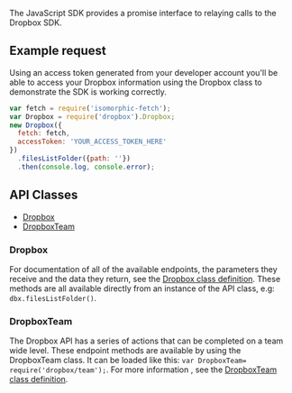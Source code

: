 The JavaScript SDK provides a promise interface to relaying calls to the Dropbox SDK.

## Example request
Using an access token generated from your developer account you'll be able to access your Dropbox information using the Dropbox class to demonstrate the SDK is working correctly.

```javascript
var fetch = require('isomorphic-fetch');
var Dropbox = require('dropbox').Dropbox;
new Dropbox({
  fetch: fetch,
  accessToken: 'YOUR_ACCESS_TOKEN_HERE'
})
  .filesListFolder({path: ''})
  .then(console.log, console.error);
```

## API Classes

- [Dropbox](Dropbox.html)
- [DropboxTeam](DropboxTeam.html)

### Dropbox

For documentation of all of the available endpoints, the parameters they receive and the data they return, see the [Dropbox class definition]((http://dropbox.github.io/dropbox-sdk-js/DropboxTeam.html)). These methods are all available directly from an instance of the API class, e.g: `dbx.filesListFolder()`.

### DropboxTeam

The Dropbox API has a series of actions that can be completed on a team wide level. These endpoint methods are available by using the DropboxTeam class. It can be loaded like this: `var DropboxTeam= require('dropbox/team');`. For more information , see the [DropboxTeam class definition](http://dropbox.github.io/dropbox-sdk-js/DropboxTeam.html).
